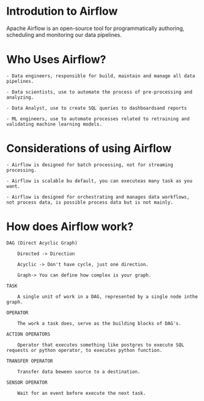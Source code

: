 # Introdution to Airflow

Apache Airflow is an open-source tool for programmatically authoring, scheduling and monitoring our data pipelines.

# Who Uses Airflow?

    - Data engineers, responsible for build, maintain and manage all data pipelines.
    
    - Data scientists, use to automate the process of pre-processing and analyzing.

    - Data Analyst, use to create SQL queries to dashboardsand reports

    - ML engineers, use to automate processes related to retraining and validating machine learning models.

# Considerations of using Airflow

    - Airflow is designed for batch processing, not for streaming processing.

    - Airflow is scalable bu default, you can executeas many task as you want.

    - Airflow is designed for orchestrating and manages data workflows, not process data, is possible process data but is not mainly.

# How does Airflow work?

    DAG (Direct Acyclic Graph)
        
        Directed -> Direction
        
        Acyclic -> Don't have cycle, just one direction.
        
        Graph-> You can define how complex is your graph.
    
    TASK

        A single unit of work in a DAG, represented by a single node inthe graph.

    OPERATOR

        The work a task does, serve as the building blocks of DAG's.

    ACTION OPERATORS

        Operator that executes something like postgres to execute SQL requests or python operator, to executes python function.

    TRANSFER OPERATOR

        Transfer data beween source to a destination.

    SENSOR OPERATOR

        Wait for an event before execute the next task.
